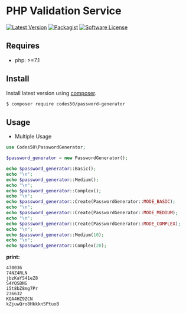# PHP Validation Service

[![Latest Version](https://img.shields.io/packagist/v/codes50/password-generator.svg?style=flat-square)](https://packagist.org/packages/codes50/password-generator)
[![Packagist](https://img.shields.io/packagist/dm/codes50/password-generator.svg)](https://packagist.org/packages/codes50/password-generator)
[![Software License](https://img.shields.io/badge/license-MIT-brightgreen.svg?style=flat-square)](LICENSE.md)


## Requires
* php: >=7.1

## Install

Install latest version using [composer](https://getcomposer.org/).

``` bash
$ composer require codes50/password-generator
```

## Usage

* Multiple Usage

``` php
use Codes50\PasswordGenerator;

$password_generator = new PasswordGenerator();

echo $password_generator::Basic();
echo "\n";
echo $password_generator::Medium();
echo "\n";
echo $password_generator::Complex();
echo "\n";
echo $password_generator::Create(PasswordGenerator::MODE_BASIC);
echo "\n";
echo $password_generator::Create(PasswordGenerator::MODE_MEDIUM);
echo "\n";
echo $password_generator::Create(PasswordGenerator::MODE_COMPLEX);
echo "\n";
echo $password_generator::Medium(10);
echo "\n";
echo $password_generator::Complex(20);
```
**print:**
```
470036
74NZ4RLN
jbzKaYS41eZ8
S4YQSBNG
i5t8bZ8mg7Pr
236632
KQA4HZ9ZCN
kZjuwQro8Hkkkn5PtuoB
```
